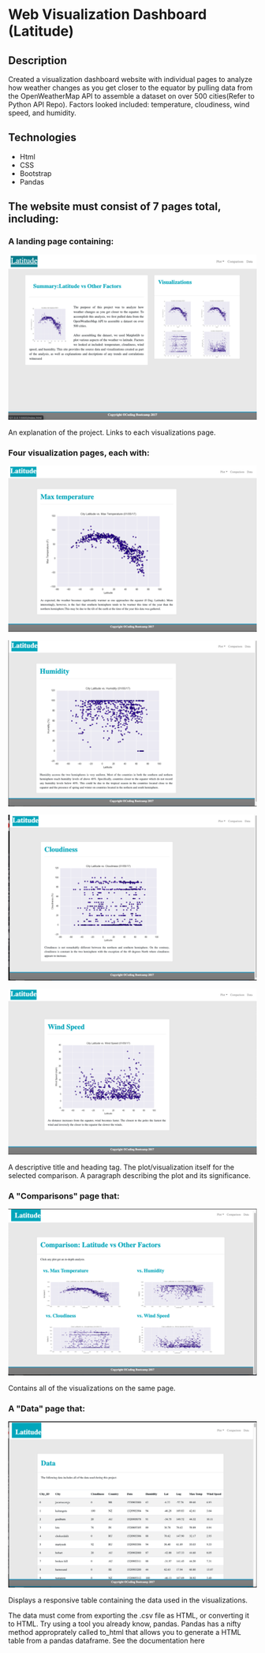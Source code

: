 #  Web Visualization Dashboard (Latitude)

## Description

Created a visualization dashboard website  with individual pages to analyze how weather changes as you get closer to the equator by pulling data from the OpenWeatherMap API to assemble a dataset on over 500 cities(Refer to Python API Repo). Factors looked included: temperature, cloudiness, wind speed, and humidity.

## Technologies
- Html
- CSS
- Bootstrap 
- Pandas

## The website must consist of 7 pages total, including:

### A landing page containing:


![](Web-Visualizations/Index.png)

An explanation of the project.
Links to each visualizations page.


### Four visualization pages, each with:

![](Web-Visualizations/TempandLat.png)

![](Web-Visualizations/HumLat.png)

![](Web-Visualizations/CloudLat.png)

![](Web-Visualizations/WindLat.png)

A descriptive title and heading tag.
The plot/visualization itself for the selected comparison.
A paragraph describing the plot and its significance.


### A "Comparisons" page that:


![](Web-Visualizations/Comparison.png)

Contains all of the visualizations on the same page.


### A "Data" page that:

![](Web-Visualizations/data.png)

Displays a responsive table containing the data used in the visualizations.

The data must come from exporting the .csv file as HTML, or converting it to HTML. Try using a tool you already know, pandas. Pandas has a nifty method approprately called to_html that allows you to generate a HTML table from a pandas dataframe. See the documentation here
